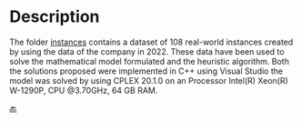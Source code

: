 # Description
The folder [instances](https://github.com/Fepeder/PhD_Thesis_Data/tree/main/Chapter%201/Istances) contains a dataset of 108 real-world instances created by using the data of the company in 2022.
These data have been used to solve the mathematical model formulated and the heuristic algorithm.
Both the solutions proposed were implemented in C++ using Visual Studio the model was solved by using CPLEX 20.1.0 on an Processor Intel(R) Xeon(R) W-1290P, CPU @3.70GHz, 64 GB RAM.

[🔙](https://github.com/Fepeder/PhD_Thesis_Data/tree/main)
